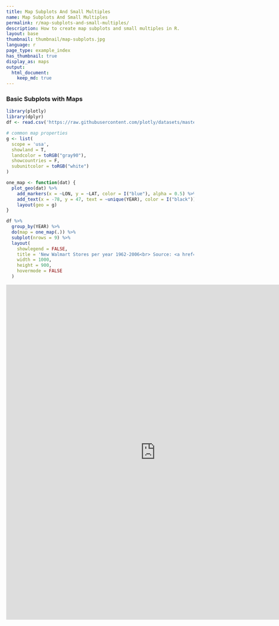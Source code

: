 ```yaml
---
title: Map Subplots And Small Multiples
name: Map Subplots And Small Multiples
permalink: r/map-subplots-and-small-multiples/
description: How to create map subplots and small multiples in R.
layout: base
thumbnail: thumbnail/map-subplots.jpg
language: r
page_type: example_index
has_thumbnail: true
display_as: maps
output:
  html_document:
    keep_md: true
---
```




### Basic Subplots with Maps


```r
library(plotly)
library(dplyr)
df <- read.csv('https://raw.githubusercontent.com/plotly/datasets/master/1962_2006_walmart_store_openings.csv')

# common map properties
g <- list(
  scope = 'usa',
  showland = T,
  landcolor = toRGB("gray90"),
  showcountries = F,
  subunitcolor = toRGB("white")
)

one_map <- function(dat) {
  plot_geo(dat) %>%
    add_markers(x = ~LON, y = ~LAT, color = I("blue"), alpha = 0.5) %>%
    add_text(x = -78, y = 47, text = ~unique(YEAR), color = I("black")) %>%
    layout(geo = g)
}

df %>%
  group_by(YEAR) %>%
  do(map = one_map(.)) %>%
  subplot(nrows = 9) %>%
  layout(
    showlegend = FALSE,
    title = 'New Walmart Stores per year 1962-2006<br> Source: <a href="http://www.econ.umn.edu/~holmes/data/WalMart/index.html">University of Minnesota</a>',
    width = 1000,
    height = 900,
    hovermode = FALSE
  )
```

<iframe src="https://plot.ly/~RPlotBot/3173.embed" width="800" height="900" id="igraph" scrolling="no" seamless="seamless" frameBorder="0"> </iframe>

